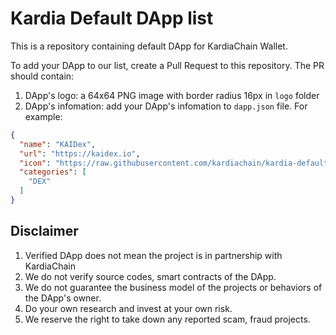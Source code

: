 # Kardia Default DApp list

This is a repository containing default DApp for KardiaChain Wallet.

To add your DApp to our list, create a Pull Request to this repository. The PR should contain:
1. DApp's logo: a 64x64 PNG image with border radius 16px in `logo` folder
2. DApp's infomation: add your DApp's infomation to `dapp.json` file. For example:
```json
{
  "name": "KAIDex",
  "url": "https://kaidex.io",
  "icon": "https://raw.githubusercontent.com/kardiachain/kardia-default-dapp/master/logo/kaidex.png",
  "categories": [
    "DEX"
  ]
}
```

## Disclaimer

1. Verified DApp does not mean the project is in partnership with KardiaChain
2. We do not verify source codes, smart contracts of the DApp.
3. We do not guarantee the business model of the projects or behaviors of the DApp's owner.
4. Do your own research and invest at your own risk.
5. We reserve the right to take down any reported scam, fraud projects.